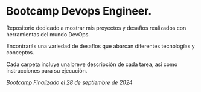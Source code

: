 # Bootcamp Devops Engineer.

Repositorio dedicado a mostrar mis proyectos y desafíos realizados con herramientas del mundo DevOps.

Encontrarás una variedad de desafíos que abarcan diferentes tecnologías y conceptos.

Cada carpeta incluye una breve descripción de cada tarea, así como instrucciones para su ejecución.

*Bootcamp Finalizado el 28 de septiembre de 2024*
